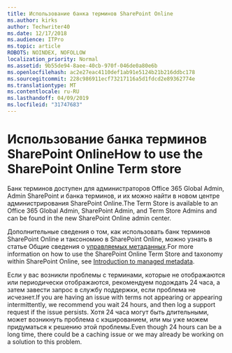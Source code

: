 ```yaml
---
title: Использование банка терминов SharePoint Online
ms.author: kirks
author: Techwriter40
ms.date: 12/17/2018
ms.audience: ITPro
ms.topic: article
ROBOTS: NOINDEX, NOFOLLOW
localization_priority: Normal
ms.assetid: 9b55de94-8aee-40cb-970f-046de0a80e6b
ms.openlocfilehash: ac2e27eac4110def1ab91e5124b21b216ddbc178
ms.sourcegitcommit: 228c986911ecf73217116a5d1fdcd2e89362774e
ms.translationtype: MT
ms.contentlocale: ru-RU
ms.lasthandoff: 04/09/2019
ms.locfileid: "31747683"
---
```

# <a name="how-to-use-the-sharepoint-online-term-store"></a><span data-ttu-id="cb204-102">Использование банка терминов SharePoint Online</span><span class="sxs-lookup"><span data-stu-id="cb204-102">How to use the SharePoint Online Term store</span></span>

<span data-ttu-id="cb204-103">Банк терминов доступен для администраторов Office 365 Global Admin, Admin SharePoint и банка терминов, и их можно найти в новом центре администрирования SharePoint Online.</span><span class="sxs-lookup"><span data-stu-id="cb204-103">The Term Store is available to an Office 365 Global Admin, SharePoint Admin, and Term Store Admins and can be found in the new SharePoint Online admin center.</span></span> 
  
<span data-ttu-id="cb204-104">Дополнительные сведения о том, как использовать банк терминов SharePoint Online и таксономию в SharePoint Online, можно узнать в статье Общие сведения о [управляемых метаданных](https://go.microsoft.com/fwlink/?linkid=2044674&amp;clcid=0x409).</span><span class="sxs-lookup"><span data-stu-id="cb204-104">For more information on how to use the SharePoint Online Term Store and taxonomy within SharePoint Online, see [Introduction to managed metadata](https://go.microsoft.com/fwlink/?linkid=2044674&amp;clcid=0x409).</span></span>
  
<span data-ttu-id="cb204-105">Если у вас возникли проблемы с терминами, которые не отображаются или периодически отображаются, рекомендуем подождать 24 часа, а затем завести запрос в службу поддержки, если проблема не исчезнет.</span><span class="sxs-lookup"><span data-stu-id="cb204-105">If you are having an issue with terms not appearing or appearing intermittently, we recommend you wait 24 hours, and then log a support request if the issue persists.</span></span> <span data-ttu-id="cb204-106">Хотя 24 часа могут быть длительными, может возникнуть проблема с кэшированием, или мы уже можем придуматься к решению этой проблемы.</span><span class="sxs-lookup"><span data-stu-id="cb204-106">Even though 24 hours can be a long time, there could be a caching issue or we may already be working on a solution to this problem.</span></span>
  

